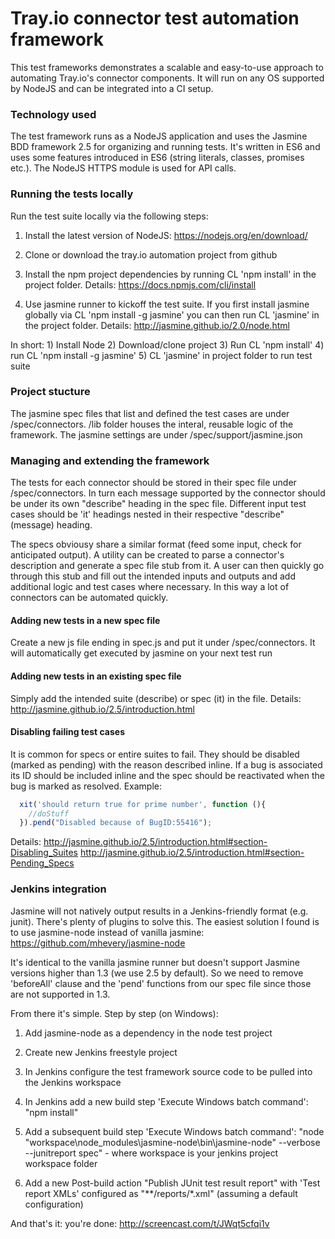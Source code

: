 # Tray.io connector test automation framework

This test frameworks demonstrates a scalable and easy-to-use approach to automating Tray.io's connector components. It will run on any OS supported by NodeJS and can be integrated into a CI setup.

### Technology used

The test framework runs as a NodeJS application and uses the Jasmine BDD framework 2.5 for organizing and running tests.
It's written in ES6 and uses some features introduced in ES6 (string literals, classes, promises etc.). The NodeJS HTTPS module is used for API calls.

### Running the tests locally

Run the test suite locally via the following steps:

1. Install the latest version of NodeJS: https://nodejs.org/en/download/

2. Clone or download the tray.io automation project from github

3. Install the npm project dependencies by running CL 'npm install' in the project folder. Details: https://docs.npmjs.com/cli/install

4. Use jasmine runner to kickoff the test suite. If you first install jasmine globally via CL 'npm install -g jasmine' you can then run CL 'jasmine' in the project folder. Details: http://jasmine.github.io/2.0/node.html

In short: 1) Install Node 2) Download/clone project 3) Run CL 'npm install' 4) run CL 'npm install -g jasmine' 5) CL 'jasmine' in project folder to run test suite

### Project stucture

The jasmine spec files that list and defined the test cases are under /spec/connectors. /lib folder houses the interal, reusable logic of the framework. The jasmine settings are under /spec/support/jasmine.json
	
### Managing and extending the framework

The tests for each connector should be stored in their spec file under /spec/connectors. In turn each message supported by the connector should be under its own "describe" heading in the spec file. Different input test cases should be 'it' headings nested in their respective "describe" (message) heading.

The specs obviousy share a similar format (feed some input, check for anticipated output). A utility can be created to parse a connector's description and generate a spec file stub from it. A user can then quickly go through this stub and fill out the intended inputs and outputs and add additional logic and test cases where necessary. In this way a lot of connectors can be automated quickly. 
 

#### Adding new tests in a new spec file

Create a new js file ending in spec.js and put it under /spec/connectors. It will automatically get executed by jasmine on your next test run

#### Adding new tests in an existing spec file

Simply add the intended suite (describe) or spec (it) in the file. Details: http://jasmine.github.io/2.5/introduction.html
#### Disabling failing test cases

It is common for specs or entire suites to fail. They should be disabled (marked as pending) with the reason described inline. If a bug is associated its ID should be included inline and the spec should be reactivated when the bug is marked as resolved. Example:

```javascript
  xit('should return true for prime number', function (){
	//doStuff
  }).pend("Disabled because of BugID:55416");
```

Details: http://jasmine.github.io/2.5/introduction.html#section-Disabling_Suites
http://jasmine.github.io/2.5/introduction.html#section-Pending_Specs

### Jenkins integration

Jasmine will not natively output results in a Jenkins-friendly format (e.g. junit).
There's plenty of plugins to solve this. The easiest solution I found is to use jasmine-node instead of vanilla jasmine: https://github.com/mhevery/jasmine-node

It's identical to the vanilla jasmine runner but doesn't support Jasmine versions higher than 1.3 (we use 2.5 by default). So we need to remove 'beforeAll' clause and the 'pend' functions from our spec file since those are not supported in 1.3. 

From there it's simple. Step by step (on Windows): 
1. Add jasmine-node as a dependency in the node test project

2. Create new Jenkins freestyle project

3. In Jenkins configure the test framework source code to be pulled into the Jenkins workspace

5. In Jenkins add a new build step 'Execute Windows batch command': "npm install"

6. Add a subsequent build step 'Execute Windows batch command': "node "workspace\node_modules\jasmine-node\bin\jasmine-node" --verbose --junitreport spec" - where workspace is your jenkins project workspace folder

7. Add a new Post-build action "Publish JUnit test result report" with 'Test report XMLs' configured as "**/reports/*.xml" (assuming a default configuration)

And that's it: you're done: http://screencast.com/t/JWqt5cfqi1v






